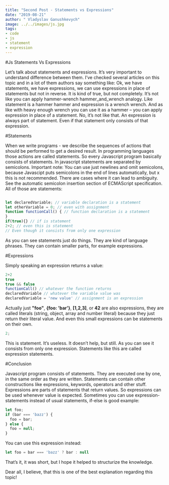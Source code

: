 ```yaml
---
title: "Second Post - Statements vs Expressions"
date: "2019-08-21"
author: " Vladyslav Ganushkevych"
image: ../../images/js.jpg
tags:
- code
- js
- statement
- expression
---
```

#Js Statements Vs Expressions

Let’s talk about statements and expressions. It’s very important to understand difference between them. I’ve checked several articles on this topic and in a lot of them authors say something like: Ok, we have statements, we have expressions, we can use expressions in place of statements but not in reverse. It is kind of true, but not completely. It’s not like you can apply hammer-wrench hammer_and_wrench analogy. Like statement is a hammer hammer and expression is a wrench wrench. And as like with heavy enough wrench you can use it as a hammer – you can apply expression in place of a statement. No, it’s not like that. An expression is always part of statement. Even if that statement only consists of that expression.

#Statements

When we write programs - we describe the sequences of actions that should be performed to get a desired result. In programming languages those actions are called statements. So every Javascript program basically consists of statements. In javascript statements are separated by semicolons. Important note: You can use just newlines and omit semicolons, because Javascipt puts semicolons in the end of lines automatically, but x this is not recommended. There are cases where it can lead to ambiguity. See the automatic semicolon insertion section of ECMAScript specification. All of those are statements:
```javascript

let declaredVariable; // variable declaration is a statement
let otherVariable = 0; // even with assignment
function functionCall() { // function declaration is a statement
}
if(true){} // if is statement
2+2; // even this is statement
// Even though it consists from only one expression
```
As you can see statements just do things. They are kind of language phrases. They can contain smaller parts, for example expressions.

#Expressions

Simply speaking an expression returns a value:
```javascript
2+2
true
true && false
functionCall() // whatever the function returns
declaredVariable // whatever the variable value was
declaredVariable = 'new value' // assignment is an expression
```
Actually just **"foo"**, **{foo: 'bar'}**, **[1,2,3]**, or **42** are also expressions, they are called literals (string, object, array and number literal) because they just return their literal value. And even this small expressions can be statements on their own.
```javascript
2;
```
This is statement. It’s useless. It doesn’t help, but still. As you can see it consists from only one expression. Statements like this are called expression statements.

#Conclusion

Javascript program consists of statements. They are executed one by one, in the same order as they are written. Statements can contain other constructions like expressions, keywords, operators and other stuff. Expressions are parts of statements that return values. So expressions can be used whenever value is expected. Sometimes you can use expression-statements instead of usual statements, if-else is good example:
```javascript
let foo;
if (bar === 'bazz') {
  foo = bar;
} else {
  foo = null;
}
```
You can use this expression instead:
```javascript
let foo = bar === 'bazz' ? bar : null
```
That’s it, it was short, but I hope it helped to structurize the knowledge.

Dear all, I believe, that this is one of the best explanation regarding this topic!